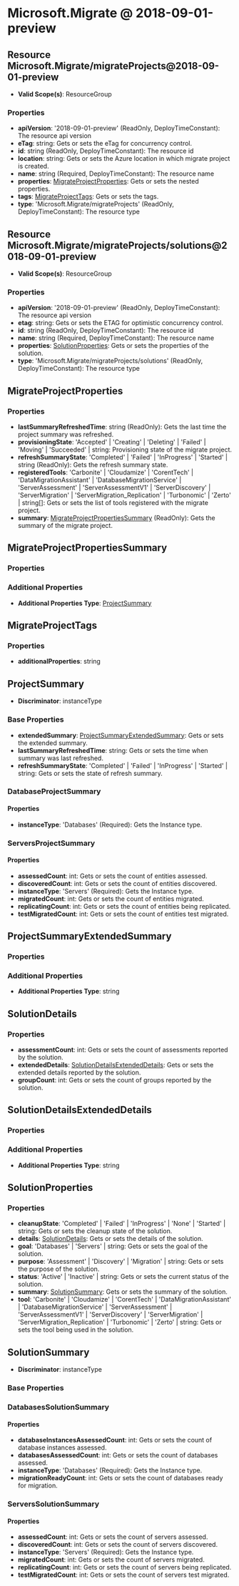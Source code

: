 # Microsoft.Migrate @ 2018-09-01-preview

## Resource Microsoft.Migrate/migrateProjects@2018-09-01-preview
* **Valid Scope(s)**: ResourceGroup
### Properties
* **apiVersion**: '2018-09-01-preview' (ReadOnly, DeployTimeConstant): The resource api version
* **eTag**: string: Gets or sets the eTag for concurrency control.
* **id**: string (ReadOnly, DeployTimeConstant): The resource id
* **location**: string: Gets or sets the Azure location in which migrate project is created.
* **name**: string (Required, DeployTimeConstant): The resource name
* **properties**: [MigrateProjectProperties](#migrateprojectproperties): Gets or sets the nested properties.
* **tags**: [MigrateProjectTags](#migrateprojecttags): Gets or sets the tags.
* **type**: 'Microsoft.Migrate/migrateProjects' (ReadOnly, DeployTimeConstant): The resource type

## Resource Microsoft.Migrate/migrateProjects/solutions@2018-09-01-preview
* **Valid Scope(s)**: ResourceGroup
### Properties
* **apiVersion**: '2018-09-01-preview' (ReadOnly, DeployTimeConstant): The resource api version
* **etag**: string: Gets or sets the ETAG for optimistic concurrency control.
* **id**: string (ReadOnly, DeployTimeConstant): The resource id
* **name**: string (Required, DeployTimeConstant): The resource name
* **properties**: [SolutionProperties](#solutionproperties): Gets or sets the properties of the solution.
* **type**: 'Microsoft.Migrate/migrateProjects/solutions' (ReadOnly, DeployTimeConstant): The resource type

## MigrateProjectProperties
### Properties
* **lastSummaryRefreshedTime**: string (ReadOnly): Gets the last time the project summary was refreshed.
* **provisioningState**: 'Accepted' | 'Creating' | 'Deleting' | 'Failed' | 'Moving' | 'Succeeded' | string: Provisioning state of the migrate project.
* **refreshSummaryState**: 'Completed' | 'Failed' | 'InProgress' | 'Started' | string (ReadOnly): Gets the refresh summary state.
* **registeredTools**: 'Carbonite' | 'Cloudamize' | 'CorentTech' | 'DataMigrationAssistant' | 'DatabaseMigrationService' | 'ServerAssessment' | 'ServerAssessmentV1' | 'ServerDiscovery' | 'ServerMigration' | 'ServerMigration_Replication' | 'Turbonomic' | 'Zerto' | string[]: Gets or sets the list of tools registered with the migrate project.
* **summary**: [MigrateProjectPropertiesSummary](#migrateprojectpropertiessummary) (ReadOnly): Gets the summary of the migrate project.

## MigrateProjectPropertiesSummary
### Properties
### Additional Properties
* **Additional Properties Type**: [ProjectSummary](#projectsummary)

## MigrateProjectTags
### Properties
* **additionalProperties**: string

## ProjectSummary
* **Discriminator**: instanceType

### Base Properties
* **extendedSummary**: [ProjectSummaryExtendedSummary](#projectsummaryextendedsummary): Gets or sets the extended summary.
* **lastSummaryRefreshedTime**: string: Gets or sets the time when summary was last refreshed.
* **refreshSummaryState**: 'Completed' | 'Failed' | 'InProgress' | 'Started' | string: Gets or sets the state of refresh summary.

### DatabaseProjectSummary
#### Properties
* **instanceType**: 'Databases' (Required): Gets the Instance type.

### ServersProjectSummary
#### Properties
* **assessedCount**: int: Gets or sets the count of entities assessed.
* **discoveredCount**: int: Gets or sets the count of entities discovered.
* **instanceType**: 'Servers' (Required): Gets the Instance type.
* **migratedCount**: int: Gets or sets the count of entities migrated.
* **replicatingCount**: int: Gets or sets the count of entities being replicated.
* **testMigratedCount**: int: Gets or sets the count of entities test migrated.


## ProjectSummaryExtendedSummary
### Properties
### Additional Properties
* **Additional Properties Type**: string

## SolutionDetails
### Properties
* **assessmentCount**: int: Gets or sets the count of assessments reported by the solution.
* **extendedDetails**: [SolutionDetailsExtendedDetails](#solutiondetailsextendeddetails): Gets or sets the extended details reported by the solution.
* **groupCount**: int: Gets or sets the count of groups reported by the solution.

## SolutionDetailsExtendedDetails
### Properties
### Additional Properties
* **Additional Properties Type**: string

## SolutionProperties
### Properties
* **cleanupState**: 'Completed' | 'Failed' | 'InProgress' | 'None' | 'Started' | string: Gets or sets the cleanup state of the solution.
* **details**: [SolutionDetails](#solutiondetails): Gets or sets the details of the solution.
* **goal**: 'Databases' | 'Servers' | string: Gets or sets the goal of the solution.
* **purpose**: 'Assessment' | 'Discovery' | 'Migration' | string: Gets or sets the purpose of the solution.
* **status**: 'Active' | 'Inactive' | string: Gets or sets the current status of the solution.
* **summary**: [SolutionSummary](#solutionsummary): Gets or sets the summary of the solution.
* **tool**: 'Carbonite' | 'Cloudamize' | 'CorentTech' | 'DataMigrationAssistant' | 'DatabaseMigrationService' | 'ServerAssessment' | 'ServerAssessmentV1' | 'ServerDiscovery' | 'ServerMigration' | 'ServerMigration_Replication' | 'Turbonomic' | 'Zerto' | string: Gets or sets the tool being used in the solution.

## SolutionSummary
* **Discriminator**: instanceType

### Base Properties

### DatabasesSolutionSummary
#### Properties
* **databaseInstancesAssessedCount**: int: Gets or sets the count of database instances assessed.
* **databasesAssessedCount**: int: Gets or sets the count of databases assessed.
* **instanceType**: 'Databases' (Required): Gets the Instance type.
* **migrationReadyCount**: int: Gets or sets the count of databases ready for migration.

### ServersSolutionSummary
#### Properties
* **assessedCount**: int: Gets or sets the count of servers assessed.
* **discoveredCount**: int: Gets or sets the count of servers discovered.
* **instanceType**: 'Servers' (Required): Gets the Instance type.
* **migratedCount**: int: Gets or sets the count of servers migrated.
* **replicatingCount**: int: Gets or sets the count of servers being replicated.
* **testMigratedCount**: int: Gets or sets the count of servers test migrated.


